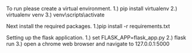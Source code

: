 To run please create a virtual environment.
  1.) pip install virtualenv
  2.) virtualenv venv
  3.) venv\scripts\activate

Next install the required packages.
  1.)pip install -r requirements.txt

Setting up the flask application.
  1.) set FLASK_APP=flask_app.py
  2.) flask run
  3.) open a chrome web browser and navigate to 127.0.0.1:5000
